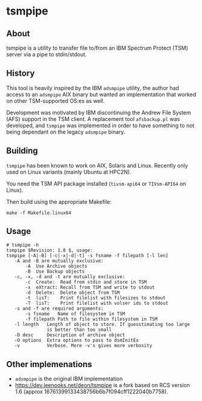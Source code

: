 # tsmpipe

## About

tsmpipe is a utility to transfer file to/from an IBM Spectrum Protect (TSM)
server via a pipe to stdin/stdout.


## History

This tool is heavily inspired by the IBM `adsmpipe` utility, the author had
access to an `adsmpipe` AIX binary but wanted an implementation that worked
on other TSM-supported OS:es as well.

Development was motivated by IBM discontinuing the Andrew File System (AFS)
support in the TSM client. A replacement tool `afsbackup.pl` was developed,
and `tsmpipe` was implemented in order to have something to not being
dependant on the legacy `adsmpipe` binary.


## Building

`tsmpipe` has been known to work on AIX, Solaris and Linux. Recently only
used on Linux variants (mainly Ubuntu at HPC2N).

You need the TSM API package installed (`tivsm-api64` or `TIVsm-API64` on
Linux).

Then build using the appropriate Makefile:

`make -f Makefile.linux64`


## Usage

```
# tsmpipe -h
tsmpipe $Revision: 1.8 $, usage:
tsmpipe [-A|-B] [-c|-x|-d|-t] -s fsname -f filepath [-l len]
   -A and -B are mutually exclusive:
       -A  Use Archive objects
       -B  Use Backup objects
   -c, -x, -d and -t are mutually exclusive:
       -c  Create:  Read from stdin and store in TSM
       -x  eXtract: Recall from TSM and write to stdout
       -d  Delete:  Delete object from TSM
       -t  lisT:    Print filelist with filesizes to stdout
       -T  lisT:    Print filelist with volser ids to stdout
   -s and -f are required arguments:
       -s fsname   Name of filesystem in TSM
       -f filepath Path to file within filesystem in TSM
   -l length   Length of object to store. If guesstimating too large
               is better than too small
   -D desc     Description of archive object
   -O options  Extra options to pass to dsmInitEx
   -v          Verbose. More -v's gives more verbosity
```


## Other implemenations

* `adsmpipe` is the original IBM implementation
* https://dev.leenooks.net/deon/tsmpipe is a fork based on RCS version 1.6
  (approx 16761399133438756b6b7f094cff1222040b7758).
